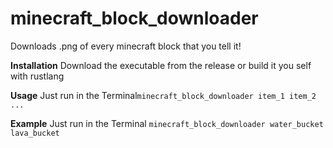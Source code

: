# minecraft_block_downloader
Downloads .png of every minecraft block that you tell it!

**Installation**
Download the executable from the release or build it you self with rustlang

**Usage**
Just run in the Terminal```minecraft_block_downloader item_1 item_2 ...```

**Example**
Just run in the Terminal ```minecraft_block_downloader water_bucket lava_bucket```
